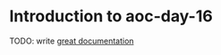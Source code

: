 # Introduction to aoc-day-16

TODO: write [great documentation](http://jacobian.org/writing/what-to-write/)
